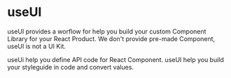 # useUI

useUI provides a worflow for help you build your custom Component Library for your React Product.
We don't provide pre-made Component, useUI is not a UI Kit.

useUi help you define API code for React Component.
useUI help you build your styleguide in code and convert values.
